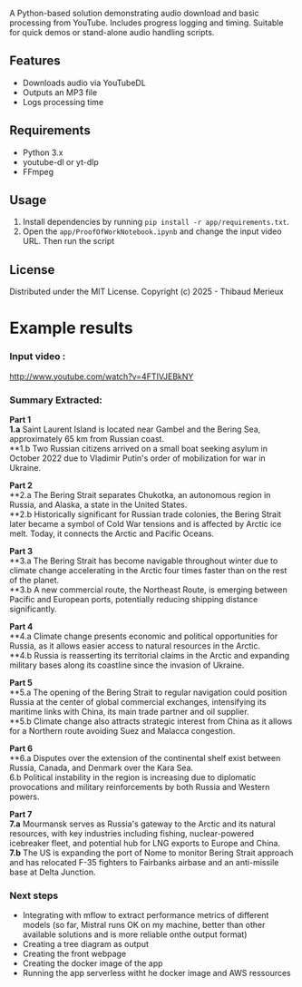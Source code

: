 A Python-based solution demonstrating audio download and basic processing from YouTube. Includes progress logging and timing. Suitable for quick demos or stand-alone audio handling scripts.

## Features

- Downloads audio via YouTubeDL  
- Outputs an MP3 file  
- Logs processing time  

## Requirements

- Python 3.x  
- youtube-dl or yt-dlp  
- FFmpeg  

## Usage

1. Install dependencies by running `pip install -r app/requirements.txt`.
2. Open the `app/ProofOfWorkNotebook.ipynb` and change the input video URL. Then run the script

## License

Distributed under the MIT License. Copyright (c) 2025 - Thibaud Merieux



# Example results
### Input video :
http://www.youtube.com/watch?v=4FTIVJEBkNY

### Summary Extracted:

 **Part 1 <br>**
    **1.a** Saint Laurent Island is located near Gambel and the Bering Sea, approximately 65 km from Russian coast. <br>
    **1.b Two Russian citizens arrived on a small boat seeking asylum in October 2022 due to Vladimir Putin's order of mobilization for war in Ukraine. <br>

   **Part 2<br>**
    **2.a The Bering Strait separates Chukotka, an autonomous region in Russia, and Alaska, a state in the United States.<br>
    **2.b Historically significant for Russian trade colonies, the Bering Strait later became a symbol of Cold War tensions and is affected by Arctic ice melt. Today, it connects the Arctic and Pacific Oceans.<br>

   **Part 3<br>**
    **3.a The Bering Strait has become navigable throughout winter due to climate change accelerating in the Arctic four times faster than on the rest of the planet.<br>
    **3.b A new commercial route, the Northeast Route, is emerging between Pacific and European ports, potentially reducing shipping distance significantly.<br>

   **Part 4<br>**
    **4.a Climate change presents economic and political opportunities for Russia, as it allows easier access to natural resources in the Arctic.<br>
    **4.b Russia is reasserting its territorial claims in the Arctic and expanding military bases along its coastline since the invasion of Ukraine.<br>

   **Part 5<br>**
    **5.a The opening of the Bering Strait to regular navigation could position Russia at the center of global commercial exchanges, intensifying its maritime links with China, its main trade partner and oil supplier.<br>
    **5.b Climate change also attracts strategic interest from China as it allows for a Northern route avoiding Suez and Malacca congestion.<br>

   **Part 6<br>**
    **6.a Disputes over the extension of the continental shelf exist between Russia, Canada, and Denmark over the Kara Sea.<br>
    6.b Political instability in the region is increasing due to diplomatic provocations and military reinforcements by both Russia and Western powers.<br>

   **Part 7<br>**
    **7.a** Mourmansk serves as Russia's gateway to the Arctic and its natural resources, with key industries including fishing, nuclear-powered icebreaker fleet, and potential hub for LNG exports to Europe and China.<br>
    **7.b** The US is expanding the port of Nome to monitor Bering Strait approach and has relocated F-35 fighters to Fairbanks airbase and an anti-missile base at Delta Junction.<br>

### Next steps 
- Integrating with mflow to extract performance metrics of different models (so far, Mistral runs OK on my machine, better than other available solutions and is more reliable onthe output format)
- Creating a tree diagram as output
- Creating the front webpage
- Creating the docker image of the app
- Running the app serverless witht he docker image and AWS ressources
    
